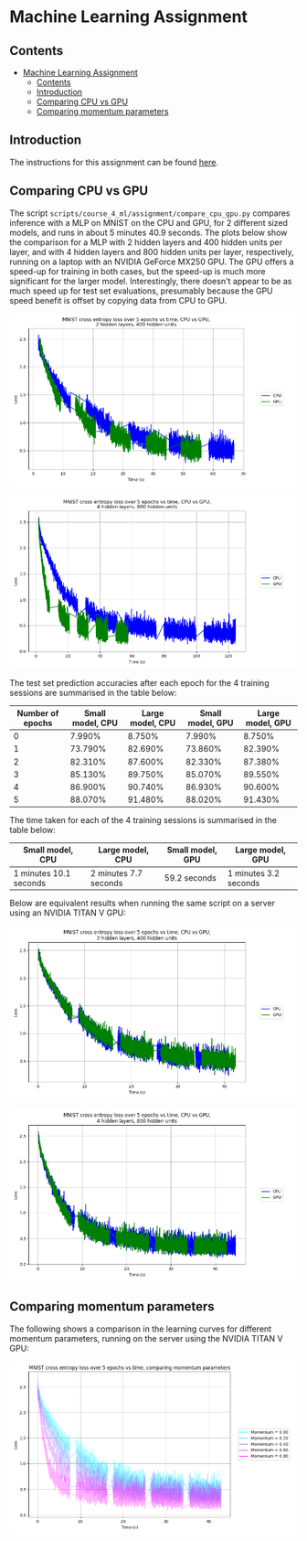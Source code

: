 # Machine Learning Assignment

## Contents

- [Machine Learning Assignment](#machine-learning-assignment)
  - [Contents](#contents)
  - [Introduction](#introduction)
  - [Comparing CPU vs GPU](#comparing-cpu-vs-gpu)
  - [Comparing momentum parameters](#comparing-momentum-parameters)

## Introduction

The instructions for this assignment can be found [here](https://github.com/gbaydin/ml-aims-mt2022/tree/main/assessed-assignment).

## Comparing CPU vs GPU

The script `scripts/course_4_ml/assignment/compare_cpu_gpu.py` compares inference with a MLP on MNIST on the CPU and GPU, for 2 different sized models, and runs in about 5 minutes 40.9 seconds. The plots below show the comparison for a MLP with 2 hidden layers and 400 hidden units per layer, and with 4 hidden layers and 800 hidden units per layer, respectively, running on a laptop with an NVIDIA GeForce MX250 GPU. The GPU offers a speed-up for training in both cases, but the speed-up is much more significant for the larger model. Interestingly, there doesn't appear to be as much speed up for test set evaluations, presumably because the GPU speed benefit is offset by copying data from CPU to GPU.

![](./Results/Protected/MNIST_cross_entropy_loss_over_5_epochs_vs_time,_CPU_vs_GPU,_2_hidden_layers,_400_hidden_units.png)

![](./Results/Protected/MNIST_cross_entropy_loss_over_5_epochs_vs_time,_CPU_vs_GPU,_4_hidden_layers,_800_hidden_units.png)

The test set prediction accuracies after each epoch for the 4 training sessions are summarised in the table below:

Number of epochs | Small model, CPU | Large model, CPU | Small model, GPU | Large model, GPU
--- | --- | --- | --- | ---
0 |  7.990% |  8.750% |  7.990% |  8.750%
1 | 73.790% | 82.690% | 73.860% | 82.390%
2 | 82.310% | 87.600% | 82.330% | 87.380%
3 | 85.130% | 89.750% | 85.070% | 89.550%
4 | 86.900% | 90.740% | 86.930% | 90.600%
5 | 88.070% | 91.480% | 88.020% | 91.430%

The time taken for each of the 4 training sessions is summarised in the table below:

Small model, CPU | Large model, CPU | Small model, GPU | Large model, GPU
--- | --- | --- | ---
1 minutes 10.1 seconds | 2 minutes 7.7 seconds | 59.2 seconds | 1 minutes 3.2 seconds

Below are equivalent results when running the same script on a server using an NVIDIA TITAN V GPU:

![](./Results/Protected/server_MNIST_cross_entropy_loss_over_5_epochs_vs_time,_CPU_vs_GPU,_2_hidden_layers,_400_hidden_units.png)

![](./Results/Protected/server_MNIST_cross_entropy_loss_over_5_epochs_vs_time,_CPU_vs_GPU,_4_hidden_layers,_800_hidden_units.png)

## Comparing momentum parameters

The following shows a comparison in the learning curves for different momentum parameters, running on the server using the NVIDIA TITAN V GPU:

![](Results/Protected/MNIST_cross_entropy_loss_over_5_epochs_vs_time,_comparing_momentum_parameters.png)
